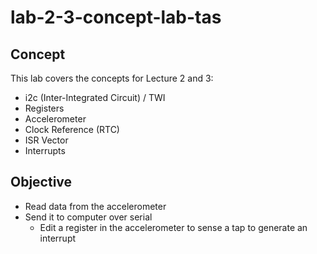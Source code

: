 # lab-2-3-concept-lab-tas

## Concept

This lab covers the concepts for Lecture 2 and 3:
  
  * i2c (Inter-Integrated Circuit) / TWI
  * Registers
  * Accelerometer
  * Clock Reference (RTC)
  * ISR Vector
  * Interrupts
  
## Objective
  
  * Read data from the accelerometer
  * Send it to computer over serial
  	* Edit a register in the accelerometer to sense a tap to generate an interrupt

